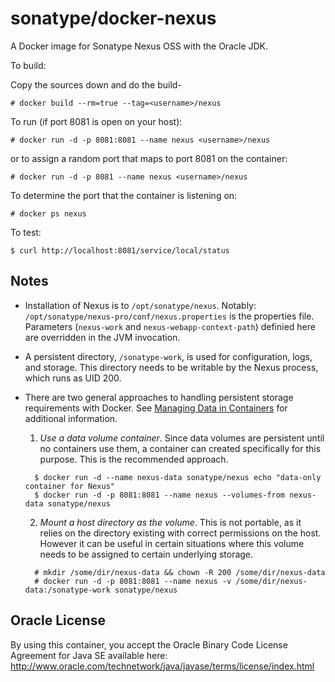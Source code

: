 # sonatype/docker-nexus

A Docker image for Sonatype Nexus OSS with the Oracle JDK.

To build:

Copy the sources down and do the build-

```
# docker build --rm=true --tag=<username>/nexus
```

To run (if port 8081 is open on your host):

```
# docker run -d -p 8081:8081 --name nexus <username>/nexus
```

or to assign a random port that maps to port 8081 on the container:

```
# docker run -d -p 8081 --name nexus <username>/nexus
```

To determine the port that the container is listening on:

```
# docker ps nexus
```

To test:

```
$ curl http://localhost:8081/service/local/status
```

## Notes

* Installation of Nexus is to `/opt/sonatype/nexus`.  Notably:
  `/opt/sonatype/nexus-pro/conf/nexus.properties` is the properties file.
  Parameters (`nexus-work` and `nexus-webapp-context-path`) definied
  here are overridden in the JVM invocation.

* A persistent directory, `/sonatype-work`, is used for configuration,
logs, and storage. This directory needs to be writable by the Nexus
process, which runs as UID 200.

* There are two general approaches to handling persistent storage requirements
with Docker. See [Managing Data in Containers](https://docs.docker.com/userguide/dockervolumes/) 
for additional information.

  1. *Use a data volume container*.  Since data volumes are persistent
  until no containers use them, a container can created specifically for 
  this purpose.  This is the recommended approach.  
  ```
    $ docker run -d --name nexus-data sonatype/nexus echo "data-only container for Nexus"
    $ docker run -d -p 8081:8081 --name nexus --volumes-from nexus-data sonatype/nexus
  ```

  2. *Mount a host directory as the volume*.  This is not portable, as it
  relies on the directory existing with correct permissions on the host.
  However it can be useful in certain situations where this volume needs
  to be assigned to certain underlying storage.  
  ```
    # mkdir /some/dir/nexus-data && chown -R 200 /some/dir/nexus-data
    # docker run -d -p 8081:8081 --name nexus -v /some/dir/nexus-data:/sonatype-work sonatype/nexus
  ```


## Oracle License

By using this container, you accept the Oracle Binary
Code License Agreement for Java SE available here:
http://www.oracle.com/technetwork/java/javase/terms/license/index.html
